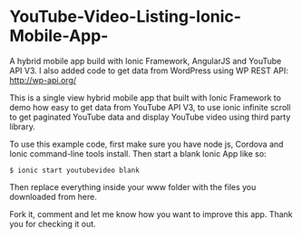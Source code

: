 # YouTube-Video-Listing-Ionic-Mobile-App-
A hybrid mobile app build with Ionic Framework, AngularJS and YouTube API V3. I also added code to get data from WordPress using WP REST API: http://wp-api.org/

This is a single view hybrid mobile app that built with Ionic Framework to demo how easy to get data from YouTube API V3, to use ionic infinite scroll to get paginated YouTube data and display YouTube video using third party library. 

To use this example code, first make sure you have node js, Cordova and Ionic command-line tools install. Then start a blank Ionic App like so:

`$ ionic start youtubevideo blank`

Then replace everything inside your www folder with the files you downloaded from here. 

Fork it, comment and let me know how you want to improve this app. Thank you for checking it out. 


